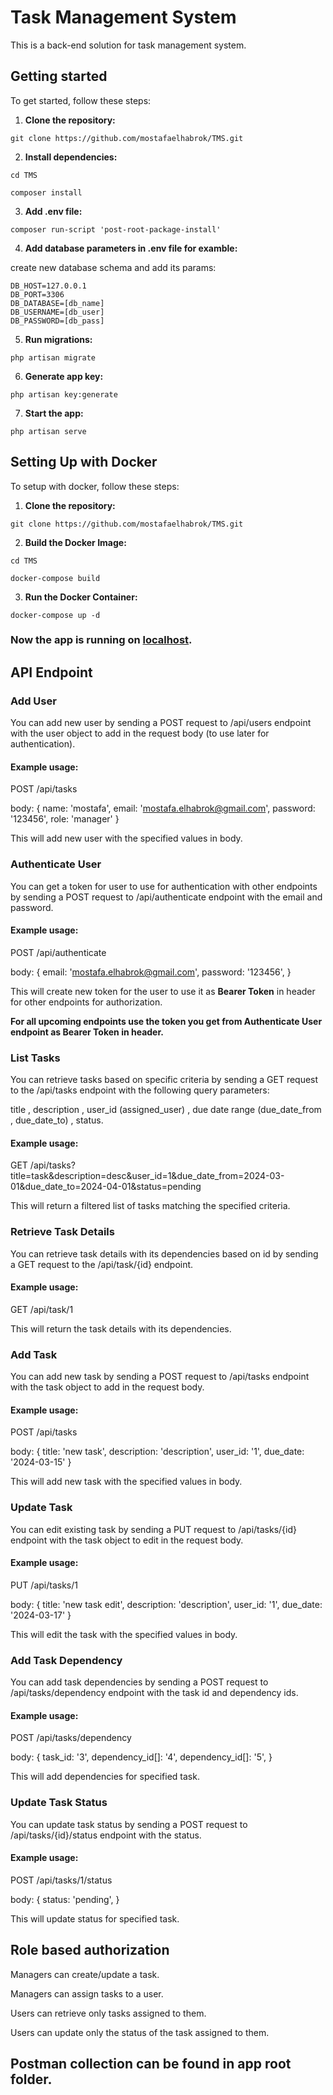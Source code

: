 # Task Management System
This is a back-end solution for task management system.

## Getting started
To get started, follow these steps:
1. **Clone the repository:**

```
git clone https://github.com/mostafaelhabrok/TMS.git
```

2. **Install dependencies:**

```
cd TMS
```

```
composer install 
```

3. **Add .env file:**

```
composer run-script 'post-root-package-install'
```

4. **Add database parameters in .env file for examble:**

create new database schema and add its params:

```
DB_HOST=127.0.0.1
DB_PORT=3306
DB_DATABASE=[db_name]
DB_USERNAME=[db_user]
DB_PASSWORD=[db_pass] 
```

5. **Run migrations:**

```
php artisan migrate
```

6. **Generate app key:**

```
php artisan key:generate
```

7. **Start the app:**

```
php artisan serve
```


## Setting Up with Docker
To setup with docker, follow these steps:

1. **Clone the repository:**

```
git clone https://github.com/mostafaelhabrok/TMS.git
```

2. **Build the Docker Image:**

```
cd TMS
```

```
docker-compose build
```

3. **Run the Docker Container:**

```
docker-compose up -d
```


### Now the app is running on [localhost](http://localhost:8000).

## API Endpoint


### Add User
You can add new user by sending a POST request to /api/users endpoint with the user object to add in the request body (to use later for authentication).

#### Example usage:
POST /api/tasks

body: {
            name: 'mostafa',
            email: 'mostafa.elhabrok@gmail.com',
            password: '123456',
            role: 'manager'
      }

This will add new user with the specified values in body.


### Authenticate User
You can get a token for user to use for authentication with other endpoints by sending a POST request to /api/authenticate endpoint with the email and password.

#### Example usage:
POST /api/authenticate

body: {
            email: 'mostafa.elhabrok@gmail.com',
            password: '123456',
      }

This will create new token for the user to use it as **Bearer Token** in header for other endpoints for authorization.


**For all upcoming endpoints use the token you get from **Authenticate User** endpoint as Bearer Token in header.**

### List Tasks
You can retrieve tasks based on specific criteria by sending a GET request to the /api/tasks endpoint with the following query parameters:

title , description , user_id (assigned_user) , due date range (due_date_from , due_date_to) , status.

#### Example usage:
GET /api/tasks?title=task&description=desc&user_id=1&due_date_from=2024-03-01&due_date_to=2024-04-01&status=pending

This will return a filtered list of tasks matching the specified criteria.


### Retrieve Task Details
You can retrieve task details with its dependencies based on id by sending a GET request to the /api/task/{id} endpoint.

#### Example usage:
GET /api/task/1

This will return the task details with its dependencies.


### Add Task
You can add new task by sending a POST request to /api/tasks endpoint with the task object to add in the request body.

#### Example usage:
POST /api/tasks

body: {
            title: 'new task',
            description: 'description',
            user_id: '1',
            due_date: '2024-03-15'
      }

This will add new task with the specified values in body.


### Update Task
You can edit existing task by sending a PUT request to /api/tasks/{id} endpoint with the task object to edit in the request body.

#### Example usage:
PUT /api/tasks/1

body: {
            title: 'new task edit',
            description: 'description',
            user_id: '1',
            due_date: '2024-03-17'
      }

This will edit the task with the specified values in body.


### Add Task Dependency
You can add task dependencies by sending a POST request to /api/tasks/dependency endpoint with the task id and dependency ids.

#### Example usage:
POST /api/tasks/dependency

body: {
            task_id: '3',
            dependency_id[]: '4',
            dependency_id[]: '5',
      }

This will add dependencies for specified task.


### Update Task Status
You can update task status by sending a POST request to /api/tasks/{id}/status endpoint with the status.

#### Example usage:
POST /api/tasks/1/status

body: {
            status: 'pending',
      }

This will update status for specified task.


## Role based authorization

Managers can create/update a task.

Managers can assign tasks to a user.

Users can retrieve only tasks assigned to them.

Users can update only the status of the task assigned to them.



## Postman collection can be found in app root folder.




